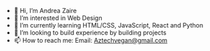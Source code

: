 - 👋 Hi, I’m Andrea Zaire
- 👀 I’m interested in Web Design 
- 🌱 I’m currently learning HTML/CSS, JavaScript, React and Python
- 💞️ I’m looking to build experience by building projects
- 📫 How to reach me:
Email: Aztechvegan@gmail.com

<!---
aztechvegan/aztechvegan is a ✨ special ✨ repository because its `README.md` (this file) appears on your GitHub profile.
You can click the Preview link to take a look at your changes.
--->
